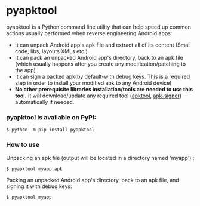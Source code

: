 # pyapktool

pyapktool is a Python command line utility that can help speed up common actions usually performed when reverse engineering 
Android apps:

* It can unpack Android app's apk file and extract all of its content (Smali code, libs, layouts XMLs etc.)
* It can pack an unpacked Android app's directory, back to an apk file (which usually happens after you create
any modification/patching to the app)
* It can sign a packed apk(by default-with debug keys. This is a required step in order to install your modified 
apk to any Android device)
* **No other prerequisite libraries installation/tools are needed to use this tool.** 
It will download/update any required tool ([apktool](https://github.com/iBotPeaches/Apktool), [apk-signer](https://github.com/patrickfav/uber-apk-signer)) automatically if needed.


### pyapktool is available on PyPI:

```
$ python -m pip install pyapktool
```

### How to use

Unpacking an apk file (output will be located in a directory named 'myapp') :
```
$ pyapktool myapp.apk
```

Packing an unpacked Android app's directory, back to an apk file, and signing it with debug keys:
```
$ pyapktool myapp
```


